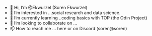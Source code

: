 - 👋 Hi, I’m @Ekwurzel (Soren Ekwurzel)
- 👀 I’m interested in ...social research and data science.
- 🌱 I’m currently learning ..coding basics with TOP (the Odin Project)
- 💞️ I’m looking to collaborate on ...
- 📫 How to reach me ... here or on Discord (soren@soren)

<!---
Ekwurzel/Ekwurzel is a ✨ special ✨ repository because its `README.md` (this file) appears on your GitHub profile.
You can click the Preview link to take a look at your changes.
--->
